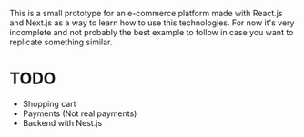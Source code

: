 This is a small prototype for an e-commerce platform made with React.js and Next.js as a way to learn how to use this technologies.
For now it's very incomplete and not probably the best example to follow in case you want to replicate something similar.

# TODO

- Shopping cart
- Payments (Not real payments)
- Backend with Nest.js